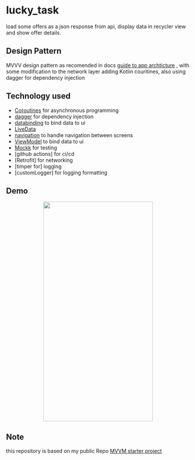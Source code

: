 # lucky_task

load some offers as a json response from api, display data in recycler view and show offer details.

## Design Pattern
MVVV design pattern as recomended in docs [guide to app archticture](https://developer.android.com/jetpack/docs/guide) , with some modification to the network layer adding Kotlin couritines, also using dagger for dependency injection 

## Technology used

* [Coroutines](https://kotlinlang.org/docs/reference/coroutines-overview.html) for asynchronous programming
* [dagger](https://github.com/google/dagger) for dependency injection
* [databinding](https://developer.android.com/topic/libraries/data-binding) to bind data to ui
* [LiveData](https://developer.android.com/topic/libraries/architecture/livedata)
* [navigation](https://developer.android.com/guide/navigation/) to handle navigation between screens
* [ViewModel](https://developer.android.com/topic/libraries/architecture/viewmodel) to bind data to ui
* [Mockk](https://mockk.io/) for testing
* [github actions] for ci/cd
* [Retrofit] for networking
* [timper for] logging
* [customLogger] for logging formatting

## Demo

<p align="center">
<img src="https://github.com/hazem1262/lucky_task/blob/develop/demo.gif" width="300" height="600" />
</p>

## Note

this repository is based on my public Repo [MVVM starter project](https://github.com/hazem1262/mvvvm-starter-project)
